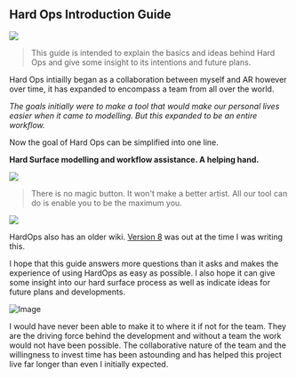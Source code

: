 ## Hard Ops Introduction Guide

![](https://raw.githubusercontent.com/mx1001/hardops_manual/master/docs/img/logo.gif)

> This guide is intended to explain the basics and ideas behind Hard Ops and give
> some insight to its intentions and future plans.

Hard Ops intiailly began as a collaboration between myself and AR however over
time, it has expanded to encompass a team from all over the world.

*The goals initially were to make a tool that would make our personal lives easier
when it came to modelling. But this expanded to be an entire workflow.*

Now the goal of Hard Ops can be simplified into one line.

**Hard Surface modelling and workflow assistance. A helping hand.**

![](https://raw.githubusercontent.com/mx1001/hardops_manual/master/docs/img/ohno.gif)

>There is no magic button. It won't make a better artist. All our tool can do is
enable you to be the maximum you.

![](https://raw.githubusercontent.com/mx1001/hardops_manual/master/docs/img/computer3.gif)

HardOps also has an older wiki.
[Version 8](https://masterxeon1001.com/2016/05/28/hard-ops-8-release-notes/)
 was out at the time I was writing this.

I hope that this guide answers more questions than it asks and makes the
experience of using HardOps as easy as possible. I also hope it can give some
insight into our hard surface process as well as indicate ideas for future
plans and developments.

![Image](https://cdn3.artstation.com/p/assets/images/images/002/334/031/large/jerry-perkins-mx1001-h6-5.jpg)

I would have never been able to make it to where it if not for the team. They are
the driving force behind the development and without a team the work would not have
been possible. The collaborative nature of the team and the willingness to invest
time has been astounding and has helped this project live far longer than even I
initially expected.

